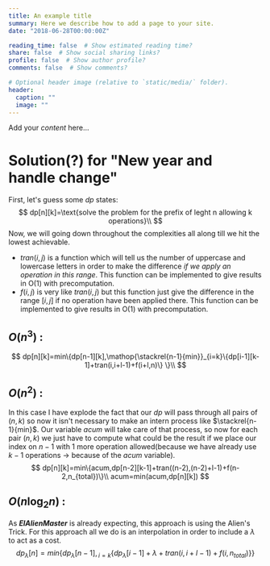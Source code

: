 ```yaml
---
title: An example title
summary: Here we describe how to add a page to your site.
date: "2018-06-28T00:00:00Z"

reading_time: false  # Show estimated reading time?
share: false  # Show social sharing links?
profile: false  # Show author profile?
comments: false  # Show comments?

# Optional header image (relative to `static/media/` folder).
header:
  caption: ""
  image: ""
---
```


Add your *content* here...<br>
# Solution(?) for "New year and handle change"

First, let's guess some $dp$ states:
$$
dp[n][k]=\text{solve the problem for the prefix of leght n allowing k operations}\\
$$
Now, we will going down throughout the complexities all along till we hit the lowest achievable.

- $tran(i,j)$ is a function which will tell us the number of uppercase and lowercase letters in order to make the difference *if we apply an operation in this range*. This function can be implemented to give results in O(1) with precomputation.
- $f(i,j)$ is very like $tran(i,j)$ but this function just give the difference in the range $[i,j]$ if no operation have been applied there. This function can be implemented to give results in O(1) with precomputation.

## $O(n^3)$ :

$$
dp[n][k]=min\{dp[n-1][k],\mathop{\stackrel{n-1}{min}}_{i=k}\{dp[i-1][k-1]+tran(i,i+l-1)+f(i+l,n)\} \}\\
$$

## $O(n^2)$ : 

In this case I have explode the fact that our $dp$ will pass through all pairs of $(n,k)$ so now it isn't necessary to make an intern process like $\stackrel{n-1}{min}$. Our variable $acum$ will take care of that process, so now for each pair $(n,k)$ we just have to compute what could be the result if we place our index on $n-1$ with $1$ more operation allowed(because we have already use $k-1$ operations -> because of the $acum$ variable).
$$
dp[n][k]=min\{acum,dp[n-2][k-1]+tran((n-2),(n-2)+l-1)+f(n-2,n_{total})\}\\
acum=min(acum,dp[n][k])
$$

## $O(n\log_2 n)$ :

As ***ElAlienMaster*** is already expecting, this approach is using the Alien's Trick. For this approach all we do is an interpolation in order to include a $\lambda$ to act as a cost. 
$$
dp_\lambda[n]=min\{dp_\lambda[n-1],\mathop{\stackrel{n-1}{min}}_{i=k}\{dp_\lambda[i-1]+\lambda+tran(i,i+l-1)+f(i,n_{total}) \}\}
$$
